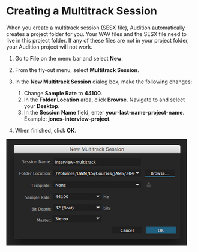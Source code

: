 # Creating a Multitrack Session

When you create a multitrack session \(SESX file\), Audition automatically creates a project folder for you. Your WAV files and the SESX file need to live in this project folder. If any of these files are not in your project folder, your Audition project will not work.

1. Go to **File** on the menu bar and select **New**.
2. From the fly-out menu, select **Multitrack Session**.
3. In the **New Multitrack Session** dialog box, make the following changes:  
   1. Change **Sample Rate** to **44100**.  
   2. In the **Folder Location** area, click **Browse**. Navigate to and select your **Desktop**.  
   3. In the **Session Name** field, enter **your-last-name-project-name**. Example: **jones-interview-project**.

4. When finished, click **OK**.

![Creating a Multitrack Session.](/assets/creating-multitrack-session.png)

